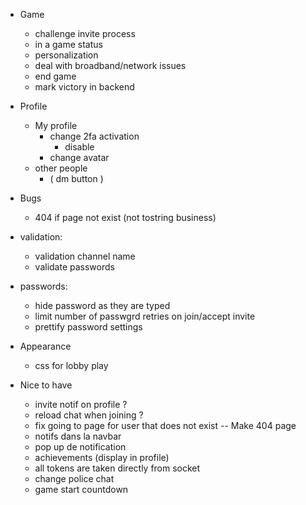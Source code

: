 - Game
	- challenge invite process
	- in a game status
	- personalization
	- deal with broadband/network issues
	- end game 
	- mark victory in backend 

- Profile
	- My profile
	  - change 2fa activation
		- disable
	  - change avatar
	- other people
	  - ( dm button )

- Bugs
	- 404 if page not exist (not tostring business)

- validation:
  - validation channel name
  - validate passwords

- passwords:
  - hide password as they are typed
  - limit number of passwgrd retries on join/accept invite
  - prettify password settings

- Appearance
	- css for lobby play

- Nice to have
	- invite notif on profile ?
	- reload chat when joining ?
	- fix going to page for user that does not exist -- Make 404 page
	- notifs dans la navbar
	- pop up de notification
	- achievements (display in profile)
	- all tokens are taken directly from socket
	- change police chat
	- game start countdown

